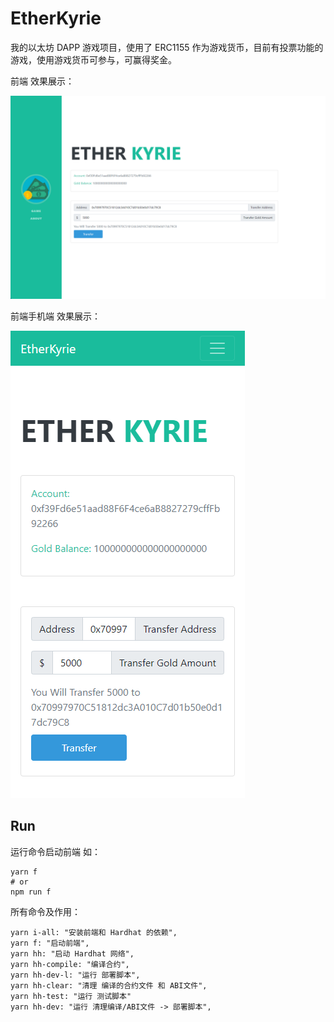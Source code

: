 # EtherKyrie

我的以太坊 DAPP 游戏项目，使用了 ERC1155 作为游戏货币，目前有投票功能的游戏，使用游戏货币可参与，可赢得奖金。

前端 效果展示：

![avatar](https://github.com/LinKenCong/EtherKyrie/blob/main/frontend/assets/img/Frontend-Page_Home.png)

前端手机端 效果展示：

![avatar](https://github.com/LinKenCong/EtherKyrie/blob/main/frontend/assets/img/Frontend-Page_Home_M.png)

## Run

运行命令启动前端 如：

```shell
yarn f
# or
npm run f
```

所有命令及作用：

```shell
yarn i-all: "安装前端和 Hardhat 的依赖",
yarn f: "启动前端",
yarn hh: "启动 Hardhat 网络",
yarn hh-compile: "编译合约",
yarn hh-dev-l: "运行 部署脚本",
yarn hh-clear: "清理 编译的合约文件 和 ABI文件",
yarn hh-test: "运行 测试脚本"
yarn hh-dev: "运行 清理编译/ABI文件 -> 部署脚本",
```